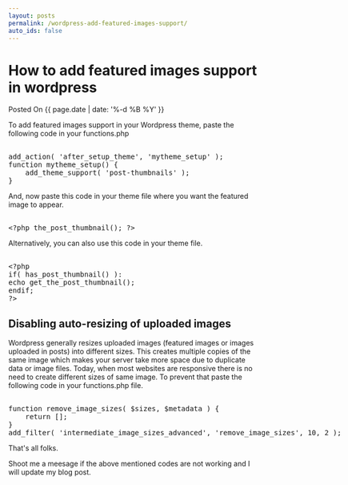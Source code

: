 ```yaml
---
layout: posts
permalink: /wordpress-add-featured-images-support/
auto_ids: false
---
```


# How to add featured images support in wordpress
<span>Posted On {{ page.date | date: '%-d %B %Y' }}</span>

To add featured images support in your Wordpress theme, paste the following code in your functions.php

<xmp>	
add_action( 'after_setup_theme', 'mytheme_setup' );
function mytheme_setup() {
	add_theme_support( 'post-thumbnails' );
}
</xmp>

And, now paste this code in your theme file where you want the featured image to appear.

<xmp>
<?php the_post_thumbnail(); ?>
</xmp>

Alternatively, you can also use this code in your theme file.

<xmp>
<?php
if( has_post_thumbnail() ):
echo get_the_post_thumbnail();
endif;
?>
</xmp>

## Disabling auto-resizing of uploaded images

Wordpress generally resizes uploaded images (featured images or images uploaded in posts) into different sizes. This creates multiple copies of the same image which makes your server take more space due to duplicate data or image files. Today, when most websites are responsive there is no need to create different sizes of same image. To prevent that paste the following code in your functions.php file.

<xmp>
function remove_image_sizes( $sizes, $metadata ) {
    return [];
}
add_filter( 'intermediate_image_sizes_advanced', 'remove_image_sizes', 10, 2 );
</xmp>

That's all folks.

Shoot me a meesage if the above mentioned codes are not working and I will update my blog post.